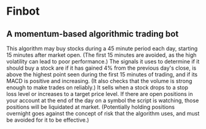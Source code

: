 # Finbot
## A momentum-based  algorithmic trading bot

This algorithm may buy stocks during a 45 minute period each day, starting 15 minutes after market open. (The first 15 minutes are avoided, as the high volatility can lead to poor performance.) The signals it uses to determine if it should buy a stock are if it has gained 4% from the previous day's close, is above the highest point seen during the first 15 minutes of trading, and if its MACD is positive and increasing. (It also checks that the volume is strong enough to make trades on reliably.) It sells when a stock drops to a stop loss level or increases to a target price level. If there are open positions in your account at the end of the day on a symbol the script is watching, those positions will be liquidated at market. (Potentially holding positions overnight goes against the concept of risk that the algorithm uses, and must be avoided for it to be effective.)